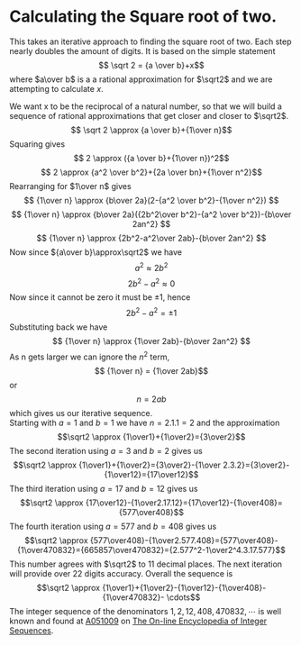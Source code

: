 # Calculating the Square root of two.
This takes an iterative approach to finding the square root of two. Each step nearly doubles the amount of digits. It is based on the simple statement  
$$ \sqrt 2 = {a \over b}+x$$
where $a\over b$ is a a rational approximation for $\sqrt2$ and we are attempting to calculate $x$.

We want x to be the reciprocal of a natural number, so that we will build a sequence of rational approximations that get closer and closer to $\sqrt2$.
$$ \sqrt 2 \approx {a \over b}+{1\over n}$$
Squaring gives
$$ 2 \approx ({a \over b}+{1\over n})^2$$
$$ 2 \approx {a^2 \over b^2}+{2a \over bn}+{1\over n^2}$$
Rearranging for $1\over n$ gives
$$ {1\over n} \approx {b\over 2a}(2-{a^2 \over b^2}-{1\over n^2}) $$
$$ {1\over n} \approx {b\over 2a}({2b^2\over b^2}-{a^2 \over b^2})-{b\over 2an^2} $$
$$ {1\over n} \approx {2b^2-a^2\over 2ab}-{b\over 2an^2} $$
Now since ${a\over b}\approx\sqrt2$ we have
$$ a^2 \approx 2b^2$$
$$ 2b^2-a^2 \approx 0$$
Now since it cannot be zero it must be $\pm1$, hence
$$ 2b^2-a^2=\pm1$$
Substituting back we have
$$ {1\over n} \approx {1\over 2ab}-{b\over 2an^2} $$
As n gets larger we can ignore the $n^2$ term,  
$$ {1\over n} = {1\over 2ab}$$
or
$$ n = 2ab$$
which gives us our iterative sequence.  
Starting with $a=1$ and $b=1$ we have $n=2.1.1=2$ and the approximation
$$\sqrt2 \approx {1\over1}+{1\over2}={3\over2}$$
The second iteration using $a=3$ and $b=2$ gives us
$$\sqrt2 \approx {1\over1}+{1\over2}={3\over2}-{1\over 2.3.2}={3\over2}-{1\over12}={17\over12}$$
The third iteration using $a=17$ and $b=12$ gives us
$$\sqrt2 \approx {17\over12}-{1\over2.17.12}={17\over12}-{1\over408}={577\over408}$$
The fourth iteration using $a=577$ and $b=408$ gives us
$$\sqrt2 \approx {577\over408}-{1\over2.577.408}={577\over408}-{1\over470832}={665857\over470832}={2.577^2-1\over2^4.3.17.577}$$
This number agrees with $\sqrt2$ to 11 decimal places.  The next iteration will provide over 22 digits accuracy.
Overall the sequence is
$$\sqrt2 \approx {1\over1}+{1\over2}-{1\over12}-{1\over408}-{1\over470832}- \cdots$$
The integer sequence of the denominators $1,2,12,408,470832,\cdots$ is well known and found at [A051009](https://oeis.org/A051009) on [The On-line Encyclopedia of Integer Sequences](https://oeis.org/).







